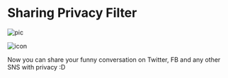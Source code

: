 # Sharing Privacy Filter
![pic](https://user-images.githubusercontent.com/11916394/161533976-cd393f49-1231-4048-9e61-eb935106c852.png)

![icon](https://user-images.githubusercontent.com/11916394/161534806-f427a777-f475-4513-a60b-f3cadf4e3337.png)

Now you can share your funny conversation on Twitter, FB and any other SNS with privacy :D